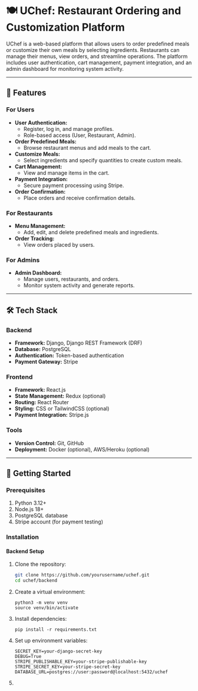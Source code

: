 # 🍽️ **UChef: Restaurant Ordering and Customization Platform**

UChef is a web-based platform that allows users to order predefined meals or customize their own meals by selecting ingredients. Restaurants can manage their menus, view orders, and streamline operations. The platform includes user authentication, cart management, payment integration, and an admin dashboard for monitoring system activity.

---

## 🌟 **Features**

### **For Users**
- **User Authentication:**
  - Register, log in, and manage profiles.
  - Role-based access (User, Restaurant, Admin).
- **Order Predefined Meals:**
  - Browse restaurant menus and add meals to the cart.
- **Customize Meals:**
  - Select ingredients and specify quantities to create custom meals.
- **Cart Management:**
  - View and manage items in the cart.
- **Payment Integration:**
  - Secure payment processing using Stripe.
- **Order Confirmation:**
  - Place orders and receive confirmation details.

### **For Restaurants**
- **Menu Management:**
  - Add, edit, and delete predefined meals and ingredients.
- **Order Tracking:**
  - View orders placed by users.

### **For Admins**
- **Admin Dashboard:**
  - Manage users, restaurants, and orders.
  - Monitor system activity and generate reports.

---

## 🛠️ **Tech Stack**

### **Backend**
- **Framework:** Django, Django REST Framework (DRF)
- **Database:** PostgreSQL
- **Authentication:** Token-based authentication
- **Payment Gateway:** Stripe

### **Frontend**
- **Framework:** React.js
- **State Management:** Redux (optional)
- **Routing:** React Router
- **Styling:** CSS or TailwindCSS (optional)
- **Payment Integration:** Stripe.js

### **Tools**
- **Version Control:** Git, GitHub
- **Deployment:** Docker (optional), AWS/Heroku (optional)

---

## 🚀 **Getting Started**

### **Prerequisites**
1. Python 3.12+
2. Node.js 18+
3. PostgreSQL database
4. Stripe account (for payment testing)

### **Installation**

#### **Backend Setup**
1. Clone the repository:
   ```bash
   git clone https://github.com/yourusername/uchef.git
   cd uchef/backend
   ```
2. Create a virtual environment:
   ```
   python3 -m venv venv
   source venv/bin/activate
   ```
3. Install dependencies:
   ```
   pip install -r requirements.txt
   ```
4. Set up environment variables:
   ```
   SECRET_KEY=your-django-secret-key
   DEBUG=True
   STRIPE_PUBLISHABLE_KEY=your-stripe-publishable-key
   STRIPE_SECRET_KEY=your-stripe-secret-key
   DATABASE_URL=postgres://user:password@localhost:5432/uchef
    ```
5. 
